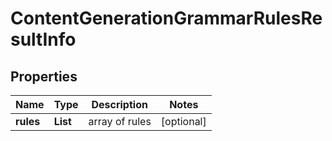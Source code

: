 # ContentGenerationGrammarRulesResultInfo


## Properties

| Name | Type | Description | Notes |
|------------ | ------------- | ------------- | -------------|
**rules** | **List<String>** | array of rules |[optional]|